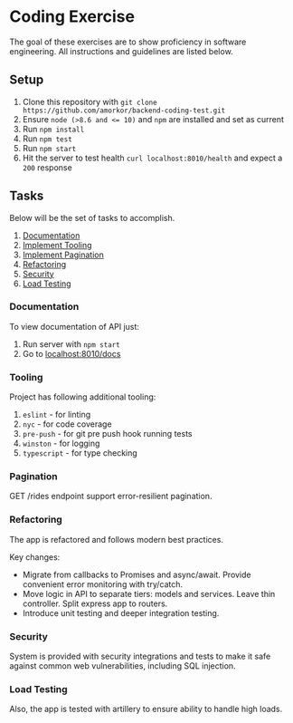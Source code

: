 # Coding Exercise

The goal of these exercises are to show proficiency in software engineering. All instructions and guidelines are listed below.

## Setup

1. Clone this repository with `git clone https://github.com/amorkor/backend-coding-test.git`
2. Ensure `node (>8.6 and <= 10)` and `npm` are installed and set as current
4. Run `npm install`
5. Run `npm test`
6. Run `npm start`
7. Hit the server to test health `curl localhost:8010/health` and expect a `200` response 

## Tasks

Below will be the set of tasks to accomplish.

1. [Documentation](#documentation)
2. [Implement Tooling](#implement-tooling)
3. [Implement Pagination](#implement-pagination)
4. [Refactoring](#refactoring)
5. [Security](#security)
6. [Load Testing](#load-testing)

### Documentation

To view documentation of API just:

1. Run server with `npm start`
2. Go to [localhost:8010/docs](localhost:8010/docs)

### Tooling

Project has following additional tooling:

1. `eslint` - for linting
2. `nyc` - for code coverage
3. `pre-push` - for git pre push hook running tests
4. `winston` - for logging
5. `typescript` - for type checking

### Pagination

GET /rides endpoint support error-resilient pagination.

### Refactoring

The app is refactored and follows modern best practices.

Key changes:

- Migrate from callbacks to Promises and async/await. Provide convenient error monitoring with try/catch.
- Move logic in API to separate tiers: models and services. Leave thin controller. Split express app to routers.
- Introduce unit testing and deeper integration testing.

### Security

System is provided with security integrations and tests to make it safe against common web vulnerabilities, including SQL injection.

### Load Testing

Also, the app is tested with artillery to ensure ability to handle high loads.
